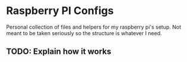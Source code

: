 # Raspberry PI Configs

Personal collection of files and helpers for my raspberry pi's setup. Not meant to be taken seriously
so the structure is whatever I need.

## TODO: Explain how it works
